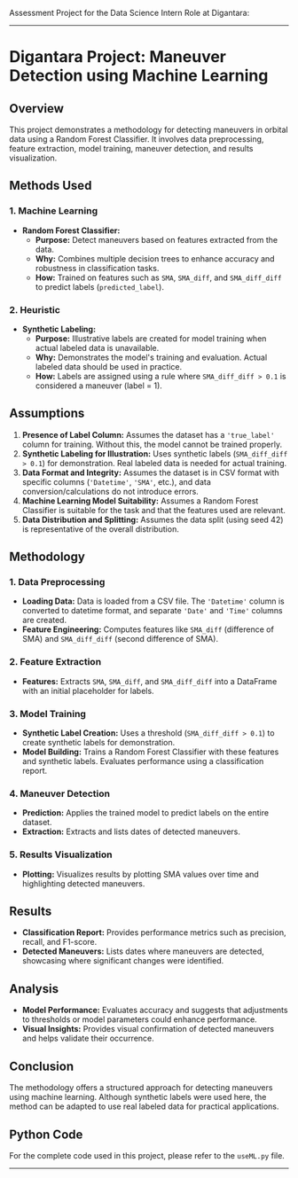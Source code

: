  Assessment Project for the Data Science Intern Role at Digantara:

---

# Digantara Project: Maneuver Detection using Machine Learning

## Overview

This project demonstrates a methodology for detecting maneuvers in orbital data using a Random Forest Classifier. It involves data preprocessing, feature extraction, model training, maneuver detection, and results visualization.

## Methods Used

### 1. Machine Learning
- **Random Forest Classifier:**
  - **Purpose:** Detect maneuvers based on features extracted from the data.
  - **Why:** Combines multiple decision trees to enhance accuracy and robustness in classification tasks.
  - **How:** Trained on features such as `SMA`, `SMA_diff`, and `SMA_diff_diff` to predict labels (`predicted_label`).

### 2. Heuristic
- **Synthetic Labeling:**
  - **Purpose:** Illustrative labels are created for model training when actual labeled data is unavailable.
  - **Why:** Demonstrates the model's training and evaluation. Actual labeled data should be used in practice.
  - **How:** Labels are assigned using a rule where `SMA_diff_diff > 0.1` is considered a maneuver (label = 1).

## Assumptions

1. **Presence of Label Column:** Assumes the dataset has a `'true_label'` column for training. Without this, the model cannot be trained properly.
2. **Synthetic Labeling for Illustration:** Uses synthetic labels (`SMA_diff_diff > 0.1`) for demonstration. Real labeled data is needed for actual training.
3. **Data Format and Integrity:** Assumes the dataset is in CSV format with specific columns (`'Datetime'`, `'SMA'`, etc.), and data conversion/calculations do not introduce errors.
4. **Machine Learning Model Suitability:** Assumes a Random Forest Classifier is suitable for the task and that the features used are relevant.
5. **Data Distribution and Splitting:** Assumes the data split (using seed 42) is representative of the overall distribution.

## Methodology

### 1. Data Preprocessing
- **Loading Data:** Data is loaded from a CSV file. The `'Datetime'` column is converted to datetime format, and separate `'Date'` and `'Time'` columns are created.
- **Feature Engineering:** Computes features like `SMA_diff` (difference of SMA) and `SMA_diff_diff` (second difference of SMA).

### 2. Feature Extraction
- **Features:** Extracts `SMA`, `SMA_diff`, and `SMA_diff_diff` into a DataFrame with an initial placeholder for labels.

### 3. Model Training
- **Synthetic Label Creation:** Uses a threshold (`SMA_diff_diff > 0.1`) to create synthetic labels for demonstration.
- **Model Building:** Trains a Random Forest Classifier with these features and synthetic labels. Evaluates performance using a classification report.

### 4. Maneuver Detection
- **Prediction:** Applies the trained model to predict labels on the entire dataset.
- **Extraction:** Extracts and lists dates of detected maneuvers.

### 5. Results Visualization
- **Plotting:** Visualizes results by plotting SMA values over time and highlighting detected maneuvers.

## Results

- **Classification Report:** Provides performance metrics such as precision, recall, and F1-score.
- **Detected Maneuvers:** Lists dates where maneuvers are detected, showcasing where significant changes were identified.

## Analysis

- **Model Performance:** Evaluates accuracy and suggests that adjustments to thresholds or model parameters could enhance performance.
- **Visual Insights:** Provides visual confirmation of detected maneuvers and helps validate their occurrence.

## Conclusion

The methodology offers a structured approach for detecting maneuvers using machine learning. Although synthetic labels were used here, the method can be adapted to use real labeled data for practical applications.

## Python Code

For the complete code used in this project, please refer to the `useML.py` file.

---



